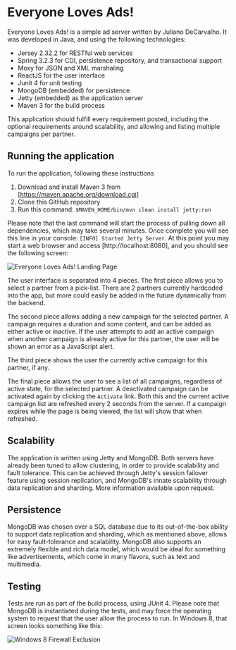 # Everyone Loves Ads!

Everyone Loves Ads! is a simple ad server written by Juliano DeCarvalho.  It was developed in Java, and using the following technologies:

* Jersey 2.32.2 for RESTful web services
* Spring 3.2.3 for CDI, persistence repository, and transactional support
* Moxy for JSON and XML marshaling
* ReactJS for the user interface
* Junit 4 for unit testing
* MongoDB (embedded) for persistence
* Jetty (embedded) as the application server
* Maven 3 for the build process

This application should fulfill every requirement posted, including the optional requirements around scalability, and allowing and listing multiple campaigns per partner.

## Running the application

To run the application, following these instructions

1. Download and install Maven 3 from [https://maven.apache.org/download.cgi]
2. Clone this GitHub repository
3. Run this command: `$MAVEN_HOME/bin/mvn clean install jetty:run`

Please note that the last command will start the process of pulling down all dependencies, which may take several minutes.  Once complete you will see this line in your console: `[INFO] Started Jetty Server`.  At this point you may start a web browser and access [http://localhost:8080], and you should see the following screen:

![Everyone Loves Ads! Landing Page](https://cloud.githubusercontent.com/assets/21227450/18132956/bc7b4e98-6f66-11e6-87de-0f2062ded602.png "Everyone Loves Ads! Landing Page")

The user interface is separated into 4 pieces.  The first piece allows you to select a partner from a pick-list.  There are 2 partners currently hardcoded into the app, but more could easily be added in the future dynamically from the backend.

The second piece allows adding a new campaign for the selected partner.  A campaign requires a duration and some content, and can be added as either active or inactive.  If the user attempts to add an active campaign when another campaign is already active for this partner, the user will be shown an error as a JavaScript alert.

The third piece shows the user the currently active campaign for this partner, if any.

The final piece allows the user to see a list of all campaigns, regardless of active state, for the selected partner.  A deactivated campaign can be activated again by clicking the `Activate` link.  Both this and the current active campaign list are refreshed every 2 seconds from the server.  If a campaign expires while the page is being viewed, the list will show that when refreshed.

## Scalability

The application is written using Jetty and MongoDB.  Both servers have already been tuned to allow clustering, in order to provide scalability and fault tolerance.  This can be achieved through Jetty's session failover feature using session replication, and MongoDB's innate scalability through data replication and sharding.  More information available upon request.

## Persistence

MongoDB was chosen over a SQL database due to its out-of-the-box ability to support data replication and sharding, which as mentioned above, allows for easy fault-tolerance and scalability.  MongoDB also supports an extremely flexible and rich data model, which would be ideal for something like advertisements, which come in many flavors, such as text and multimedia.

## Testing

Tests are run as part of the build process, using JUnit 4.  Please note that MongoDB is instantiated during the tests, and may force the operating system to request that the user allow the process to run.  In Windows 8, that screen looks something like this:

![Windows 8 Firewall Exclusion](https://cloud.githubusercontent.com/assets/21227450/18132957/bc884cf6-6f66-11e6-87e4-62bcd89521d7.png "Windows 8 Firewall Exclusion")
